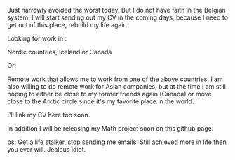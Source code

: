 Just narrowly avoided the worst today. But I do not have faith in the Belgian system.
I will start sending out my CV in the coming days, because I need to get out of this place, rebuild my life again.

Looking for work in :

Nordic countries, Iceland or Canada

Or:

Remote work that allows me to work from one of the above countries.
I am also willing to do remote work for Asian companies, but at the time I am still hoping to either be close to my former friends again (Canada) or move close to the Arctic circle since it's my favorite place in the world.

I'll link my CV here too soon.

In addition I will be releasing my Math project soon on this github page.

ps: Get a life stalker, stop sending me emails. Still achieved more in life then you ever will. Jealous idiot.
